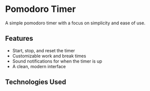 # Pomodoro Timer

A simple pomodoro timer with a focus on simplicity and ease of use.

## Features

- Start, stop, and reset the timer
- Customizable work and break times
- Sound notifications for when the timer is up
- A clean, modern interface

## Technologies Used

